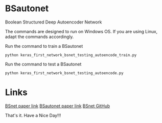 # BSautonet
Boolean Structured Deep Autoencoder Network 

The commands are designed to run on Windows OS. If you are using Linux, adapt the commands accordingly.

Run the command to train a BSautonet
```
python keras_first_network_bsnet_testing_autoencode_train.py
```

Run the command to test a BSautonet
```
python keras_first_network_bsnet_testing_autoencode.py
```

# Links
[BSnet paper link](https://vixra.org/abs/2212.0193)
[BSautonet paper link](https://vixra.org/abs/2212.0208)
[BSnet GitHub](https://github.com/singkuangtan/BSnet)

That's it. 
Have a Nice Day!!!
